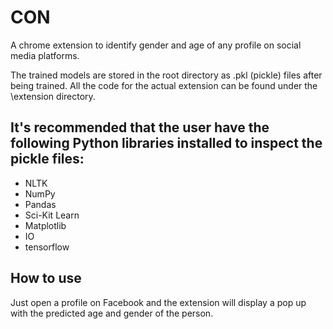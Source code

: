 # CON
A chrome extension to identify gender and age of any profile on social media platforms.


The trained models are stored in the root directory as .pkl (pickle) files after being trained. All the code for the actual extension can be found under the \extension directory.

## It's recommended that the user have the following Python libraries installed to inspect the pickle files:
- NLTK
- NumPy
- Pandas
- Sci-Kit Learn
- Matplotlib
- IO
- tensorflow




## How to use

Just open a profile on Facebook and the extension will display a pop up with the predicted age and gender of the person.
